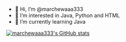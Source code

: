 - 👋 Hi, I’m @marchewaaa333
- 👀 I’m interested in Java, Python and HTML
- 🌱 I’m currently learning Java

[![marchewaaa333's GitHub stats](https://github-readme-stats.vercel.app/api?username=marchewaaa333)](https://github.com/anuraghazra/github-readme-stats)

<!---
marchewaaa333/marchewaaa333 is a ✨ special ✨ repository because its `README.md` (this file) appears on your GitHub profile.
You can click the Preview link to take a look at your changes.
--->
